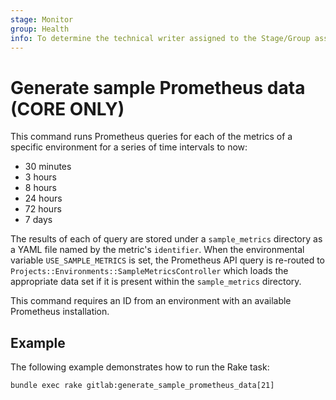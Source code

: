 ```yaml
---
stage: Monitor
group: Health
info: To determine the technical writer assigned to the Stage/Group associated with this page, see https://about.gitlab.com/handbook/engineering/ux/technical-writing/#assignments
---
```


# Generate sample Prometheus data **(CORE ONLY)**

This command runs Prometheus queries for each of the metrics of a specific environment
for a series of time intervals to now:

- 30 minutes
- 3 hours
- 8 hours
- 24 hours
- 72 hours
- 7 days

The results of each of query are stored under a `sample_metrics` directory as a YAML
file named by the metric's `identifier`. When the environmental variable `USE_SAMPLE_METRICS`
is set, the Prometheus API query is re-routed to `Projects::Environments::SampleMetricsController`
which loads the appropriate data set if it is present within the `sample_metrics` directory.

This command requires an ID from an environment with an available Prometheus installation.

## Example

The following example demonstrates how to run the Rake task:

```shell
bundle exec rake gitlab:generate_sample_prometheus_data[21]
```
